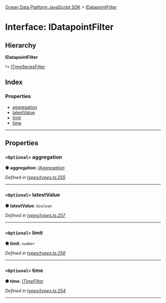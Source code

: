 [Ocean Data Platform JavaScript SDK](../README.md) > [IDatapointFilter](../interfaces/idatapointfilter.md)

# Interface: IDatapointFilter

## Hierarchy

**IDatapointFilter**

↳  [ITimeSeriesFilter](itimeseriesfilter.md)

## Index

### Properties

* [aggregation](idatapointfilter.md#aggregation)
* [latestValue](idatapointfilter.md#latestvalue)
* [limit](idatapointfilter.md#limit)
* [time](idatapointfilter.md#time)

---

## Properties

<a id="aggregation"></a>

### `<Optional>` aggregation

**● aggregation**: *[IAggregation](iaggregation.md)*

*Defined in [types/types.ts:255](https://github.com/C4IROcean/ODP-sdk-js/blob/17df383/source/types/types.ts#L255)*

___
<a id="latestvalue"></a>

### `<Optional>` latestValue

**● latestValue**: *`boolean`*

*Defined in [types/types.ts:257](https://github.com/C4IROcean/ODP-sdk-js/blob/17df383/source/types/types.ts#L257)*

___
<a id="limit"></a>

### `<Optional>` limit

**● limit**: *`number`*

*Defined in [types/types.ts:256](https://github.com/C4IROcean/ODP-sdk-js/blob/17df383/source/types/types.ts#L256)*

___
<a id="time"></a>

### `<Optional>` time

**● time**: *[ITimeFilter](itimefilter.md)*

*Defined in [types/types.ts:254](https://github.com/C4IROcean/ODP-sdk-js/blob/17df383/source/types/types.ts#L254)*

___

